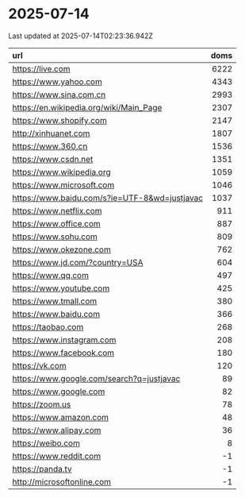 # 2025-07-14

<!-- BEGIN -->
Last updated at 2025-07-14T02:23:36.942Z

url | doms
:- | -:
https://live.com | 6222
https://www.yahoo.com | 4343
https://www.sina.com.cn | 2993
https://en.wikipedia.org/wiki/Main_Page | 2307
https://www.shopify.com | 2147
http://xinhuanet.com | 1807
https://www.360.cn | 1536
https://www.csdn.net | 1351
https://www.wikipedia.org | 1059
https://www.microsoft.com | 1046
https://www.baidu.com/s?ie=UTF-8&wd=justjavac | 1037
https://www.netflix.com | 911
https://www.office.com | 887
https://www.sohu.com | 809
https://www.okezone.com | 762
https://www.jd.com/?country=USA | 604
https://www.qq.com | 497
https://www.youtube.com | 425
https://www.tmall.com | 380
https://www.baidu.com | 366
https://taobao.com | 268
https://www.instagram.com | 208
https://www.facebook.com | 180
https://vk.com | 120
https://www.google.com/search?q=justjavac | 89
https://www.google.com | 82
https://zoom.us | 78
https://www.amazon.com | 48
https://www.alipay.com | 36
https://weibo.com | 8
https://www.reddit.com | -1
https://panda.tv | -1
http://microsoftonline.com | -1
<!-- END -->

